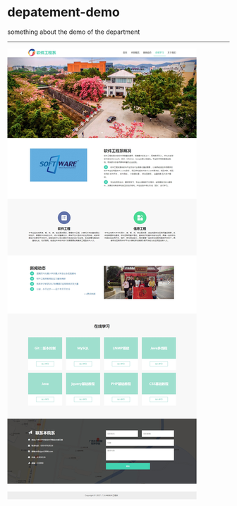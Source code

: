 # depatement-demo
something about the demo of the department


---
![index image](https://github.com/2b0x/depatement-demo/blob/master/index.jpg)
